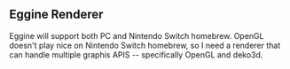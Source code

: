 ## Eggine Renderer

Eggine will support both PC and Nintendo Switch homebrew. OpenGL doesn't play nice on Nintendo Switch homebrew, so I need a renderer that can handle multiple graphis APIS -- specifically OpenGL and deko3d.
